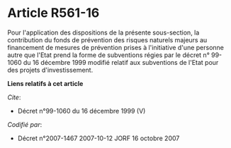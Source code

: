 # Article R561-16

Pour l'application des dispositions de la présente sous-section, la contribution du fonds de prévention des risques naturels
majeurs au financement de mesures de prévention prises à l'initiative d'une personne autre que l'Etat prend la forme de
subventions régies par le décret n° 99-1060 du 16 décembre 1999 modifié relatif aux subventions de l'Etat pour des projets
d'investissement.

**Liens relatifs à cet article**

_Cite_:

  - Décret n°99-1060 du 16 décembre 1999 (V)

_Codifié par_:

  - Décret n°2007-1467 2007-10-12 JORF 16 octobre 2007
